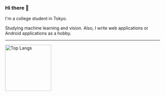 ### Hi there 👋

I'm a college student in Tokyo.

Studying machine learning and vision. Also, I write web applications or Android applications as a hobby.

---
<p align="left"> 
  <img alt="Top Langs" height="150px" src="https://github-readme-stats.vercel.app/api/top-langs/?username=RedPanda1618&layout=compact&show_icons=true&theme=onedark" />
<!--   <img alt="github stats" height="150px" src="https://github-readme-stats.vercel.app/api?username=RedPanda1618&theme=onedark&show_icons=ture" /> -->
</p>
